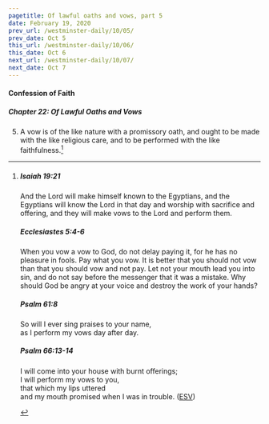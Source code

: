 ```yaml
---
pagetitle: Of lawful oaths and vows, part 5
date: February 19, 2020
prev_url: /westminster-daily/10/05/
prev_date: Oct 5
this_url: /westminster-daily/10/06/
this_date: Oct 6
next_url: /westminster-daily/10/07/
next_date: Oct 7
---
```


#### Confession of Faith

##### Chapter 22: Of Lawful Oaths and Vows

5. A vow is of the like nature with a promissory oath, and ought to be made with the like religious care, and to be performed with the like faithfulness.[^fnref:wcf1]

[^fnref:wcf1]: <div class="esv"><h5>Isaiah 19:21</h5> <div class="esv-text"><p id="p23019021.01-1">And the <span class="small-caps">Lord</span> will make himself known to the Egyptians, and the Egyptians will know the <span class="small-caps">Lord</span> in that day and worship with sacrifice and offering, and they will make vows to the <span class="small-caps">Lord</span> and perform them.</p> </div><h5>Ecclesiastes 5:4-6</h5> <div class="esv-text"><p id="p21005004.01-2">When you vow a vow to God, do not delay paying it, for he has no pleasure in fools. Pay what you vow. It is better that you should not vow than that you should vow and not pay. Let not your mouth lead you into sin, and do not say before the messenger that it was a mistake. Why should God be angry at your voice and destroy the work of your hands?</p> </div><h5>Psalm 61:8</h5> <div class="esv-text"><div class="block-indent"> <p class="line-group" id="p19061008.01-3">So will I ever sing praises to your name,<br /> <span class="indent"></span>as I perform my vows day after day.</p> </div> </div><h5>Psalm 66:13-14</h5> <div class="esv-text"><div class="block-indent"> <p class="line-group" id="p19066013.01-4">I will come into your house with burnt offerings;<br /> <span class="indent"></span>I will perform my vows to you,<br />  that which my lips uttered<br /> <span class="indent"></span>and my mouth promised when I was in trouble.  (<a href="http://www.esv.org" class="copyright">ESV</a>)</p> </div> </div> </div>

